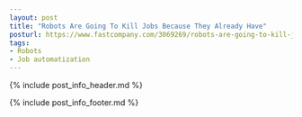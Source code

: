 ```yaml
---
layout: post
title: "Robots Are Going To Kill Jobs Because They Already Have"
posturl: https://www.fastcompany.com/3069269/robots-are-going-to-kill-jobs-because-they-already-have
tags:
- Robots
- Job automatization
---
```


{% include post_info_header.md %}



<!--more-->
{% include post_info_footer.md %}

